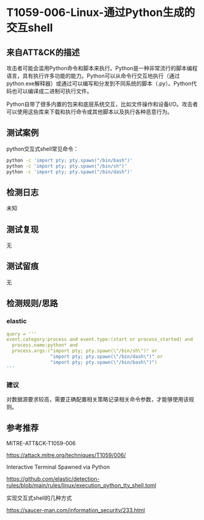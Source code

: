 # T1059-006-Linux-通过Python生成的交互shell

## 来自ATT&CK的描述

攻击者可能会滥用Python命令和脚本来执行。Python是一种非常流行的脚本编程语言，具有执行许多功能的能力。Python可以从命令行交互地执行（通过python.exe解释器）或通过可以编写和分发到不同系统的脚本（.py）。Python代码也可以编译成二进制可执行文件。

Python自带了很多内置的包来和底层系统交互，比如文件操作和设备I/O。攻击者可以使用这些库来下载和执行命令或其他脚本以及执行各种恶意行为。

## 测试案例

python交互式shell常见命令：

```bash
python -c 'import pty; pty.spawn("/bin/bash")'
python -c 'import pty; pty.spawn("/bin/sh")'
python -c 'import pty; pty.spawn("/bin/dash")'
```

## 检测日志

未知

## 测试复现

无

## 测试留痕

无

## 检测规则/思路

### elastic 

```yml
query = '''
event.category:process and event.type:(start or process_started) and
  process.name:python* and
  process.args:("import pty; pty.spawn(\"/bin/sh\")" or
                "import pty; pty.spawn(\"/bin/dash\")" or
                "import pty; pty.spawn(\"/bin/bash\")")
'''
```

### 建议

对数据源要求较高，需要正确配置相关策略记录相关命令参数，才能够使用该规则。

## 参考推荐

MITRE-ATT&CK-T1059-006

<https://attack.mitre.org/techniques/T1059/006/>

Interactive Terminal Spawned via Python

<https://github.com/elastic/detection-rules/blob/main/rules/linux/execution_python_tty_shell.toml>

实现交互式shell的几种方式

<https://saucer-man.com/information_security/233.html>

